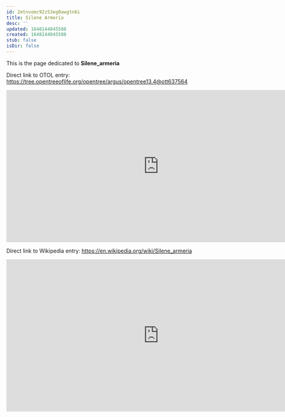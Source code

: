 ```yaml
---
id: 2mtnvomc92z53eg0awgtn6i
title: Silene Armeria
desc: ''
updated: 1648144045588
created: 1648144045588
stub: false
isDir: false
---
```

This is the page dedicated to **Silene_armeria**


Direct link to OTOL entry: https://tree.opentreeoflife.org/opentree/argus/opentree13.4@ott637564



<html>
    <body>
    <iframe src="https://tree.opentreeoflife.org/opentree/argus/opentree13.4@ott637564"
    width="800" height="400" frameborder="0" allowfullscreen> </iframe>
    </body>
</html>
    


Direct link to Wikipedia entry: https://en.wikipedia.org/wiki/Silene_armeria



<html>
    <body>
    <iframe src="https://en.wikipedia.org/wiki/Silene_armeria"
    width="800" height="400" frameborder="0" allowfullscreen> </iframe>
    </body>
</html>
    
